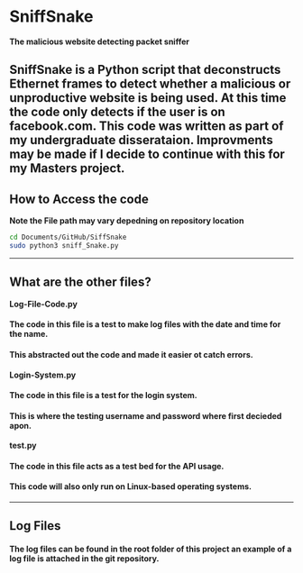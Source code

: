 # SniffSnake
**The malicious website detecting packet sniffer**

SniffSnake is a Python script that deconstructs Ethernet frames to detect whether a malicious or unproductive website is being used.
At this time the code only detects if the user is on facebook.com.
This code was written as part of my undergraduate disserataion. 
Improvments may be made if I decide to continue with this for my Masters project.
---
## How to Access the code
**Note the File path may vary depedning on repository location**

```bash
cd Documents/GitHub/SiffSnake
sudo python3 sniff_Snake.py
```
---
## What are the other files?
**Log-File-Code.py**
#### The code in this file is a test to make log files with the date and time for the name.
#### This abstracted out the code and made it easier ot catch errors.
**Login-System.py**
#### The code in this file is a test for the login system. 
#### This is where the testing username and password where first decieded apon.
**test.py**
#### The code in this file acts as a test bed for the API usage. 
#### This code will also only run on Linux-based operating systems. 
---
## Log Files
#### The log files can be found in the root folder of this project an example of a log file is attached in the git repository. 
